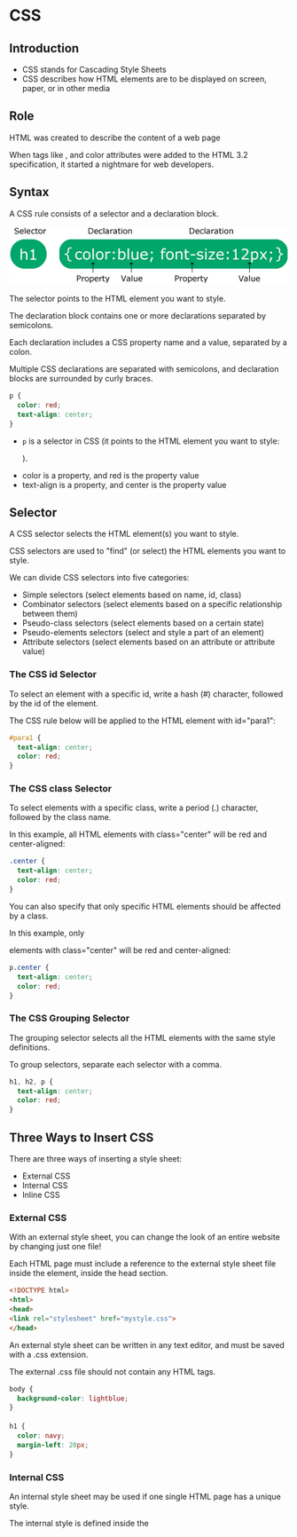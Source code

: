 # CSS

## Introduction

- CSS stands for Cascading Style Sheets
- CSS describes how HTML elements are to be displayed on screen, paper, or in other media

## Role

HTML was created to describe the content of a web page

When tags like <font>, and color attributes were added to the HTML 3.2 specification, it started a nightmare for web developers. 

## Syntax

A CSS rule consists of a selector and a declaration block.

![img.png](../static/images/css-syntax.png)

The selector points to the HTML element you want to style.

The declaration block contains one or more declarations separated by semicolons.

Each declaration includes a CSS property name and a value, separated by a colon.

Multiple CSS declarations are separated with semicolons, and declaration blocks are surrounded by curly braces.

```css
p {
  color: red;
  text-align: center;
}
```
- `p` is a selector in CSS (it points to the HTML element you want to style: <p>).
- color is a property, and red is the property value
- text-align is a property, and center is the property value

## Selector

A CSS selector selects the HTML element(s) you want to style.

CSS selectors are used to "find" (or select) the HTML elements you want to style.

We can divide CSS selectors into five categories:
- Simple selectors (select elements based on name, id, class)
- Combinator selectors (select elements based on a specific relationship between them)
- Pseudo-class selectors (select elements based on a certain state)
- Pseudo-elements selectors (select and style a part of an element)
- Attribute selectors (select elements based on an attribute or attribute value)

### The CSS id Selector

To select an element with a specific id, write a hash (#) character, followed by the id of the element.

The CSS rule below will be applied to the HTML element with id="para1": 

```css
#para1 {
  text-align: center;
  color: red;
}
```
### The CSS class Selector

To select elements with a specific class, write a period (.) character, followed by the class name.

In this example, all HTML elements with class="center" will be red and center-aligned: 

```css
.center {
  text-align: center;
  color: red;
}
```

You can also specify that only specific HTML elements should be affected by a class.

In this example, only <p> elements with class="center" will be red and center-aligned:

```css
p.center {
  text-align: center;
  color: red;
}
```

### The CSS Grouping Selector

The grouping selector selects all the HTML elements with the same style definitions.

To group selectors, separate each selector with a comma.

```css
h1, h2, p {
  text-align: center;
  color: red;
}
```

## Three Ways to Insert CSS

There are three ways of inserting a style sheet:

- External CSS
- Internal CSS
- Inline CSS

### External CSS

With an external style sheet, you can change the look of an entire website by changing just one file!

Each HTML page must include a reference to the external style sheet file inside the <link> element, inside the head section.

```html
<!DOCTYPE html>
<html>
<head>
<link rel="stylesheet" href="mystyle.css">
</head>
```

An external style sheet can be written in any text editor, and must be saved with a .css extension.

The external .css file should not contain any HTML tags.

```css
body {
  background-color: lightblue;
}

h1 {
  color: navy;
  margin-left: 20px;
}
```

### Internal CSS

An internal style sheet may be used if one single HTML page has a unique style.

The internal style is defined inside the <style> element, inside the head section.

```html
<!DOCTYPE html>
<html>
<head>
<style>
body {
  background-color: linen;
}

h1 {
  color: maroon;
  margin-left: 40px;
}
</style>
</head>
```

### Inline CSS

An inline style may be used to apply a unique style to a single element.

To use inline styles, add the style attribute to the relevant element. The style attribute can contain any CSS property.

```html
<!DOCTYPE html>
<html>
<body>

<h1 style="color:blue;text-align:center;">This is a heading</h1>
<p style="color:red;">This is a paragraph.</p>

</body>
</html>
```

### Cascading Order

If some properties have been defined by the same selector (element) in different style sheets, the value from the last read style sheet will be used. 

All the styles on a page will "cascade" into a new "virtual" style sheet by the following rules, where number one has the highest priority:

1. Inline style (inside an HTML element)
2. External and internal style sheets (in the head section)
3. Browser default

## CSS Comments

A CSS comment starts with /* and ends with */:

```css
/* This is a single-line comment */
p {
  color: red;
}
```

## CSS Colors

Colors are specified using predefined color names, or RGB, HEX, HSL, RGBA, HSLA values.

### CSS Background Color

```html
<h1 style="background-color:DodgerBlue;">Hello World</h1>
```

### CSS Text Color

```html
<h1 style="color:Tomato;">Hello World</h1>
```

### CSS Border Color

```html
<h1 style="border:2px solid Tomato;">Hello World</h1>
```

### CSS Color Values

In CSS, colors can also be specified using RGB values, HEX values, HSL values, RGBA values, and HSLA values:

```html
<h1 style="background-color:rgb(255, 99, 71);">...</h1>
<h1 style="background-color:#ff6347;">...</h1>
<h1 style="background-color:hsl(9, 100%, 64%);">...</h1>
```

## CSS Backgrounds

### CSS background-color

The background-color property specifies the background color of an element.

```css
body {
  background-color: lightblue;
}
```

### Opacity / Transparency

The opacity property specifies the opacity/transparency of an element. It can take a value from 0.0 - 1.0. The lower value, the more transparent:

```css
div {
  background-color: green;
  opacity: 0.3;
}
```

### Transparency using RGBA

```css
div {
  background: rgba(0, 128, 0, 0.3) /* Green background with 30% opacity */
}
```

## CSS Border

### CSS Border Style

```css
p.dotted {border-style: dotted;}
p.dashed {border-style: dashed;}
p.solid {border-style: solid;}
p.double {border-style: double;}
p.groove {border-style: groove;}
p.ridge {border-style: ridge;}
p.inset {border-style: inset;}
p.outset {border-style: outset;}
p.none {border-style: none;}
p.hidden {border-style: hidden;}
p.mix {border-style: dotted dashed solid double;}
```
![img.png](../static/images/border-style.png)

### CSS Border Width

The border-width property can have from one to four values (for the top border, right border, bottom border, and the left border):

Four values are assigned to four sides clockwise. If one value is missing, get the value from the value of its symmetrical side. 
If symmetrical value is missing as well, get the value from previous one.

```css
p.one {
  border-style: solid;
  border-width: 5px; /* 5px for top bottom left right */
}

p.two {
  border-style: solid;
  border-width: 5px 10px; /* 5px top and bottom, 10px on the sides */
}

p.three {
  border-style: solid;
  border-width: 5px 10px 15px; /* 5px top, 10px for right, 15 for bottom */
}
p.four {
    border-style: solid;
    border-width: 5px 10px 15px 20px; /* 5px top, 10px for right, 15 for bottom, 20 for left */
}
```

### CSS Border Color

The border-color property is used to set the color of the four borders.

The border-color property can have from one to four values (for the top border, right border, bottom border, and the left border). 

Four values are assigned to four sides clockwise. If one value is missing, get the value from the value of its symmetrical side.
If symmetrical value is missing as well, get the value from previous one.

```css
p.one {
  border-style: solid;
  border-color: red green blue yellow; /* red top, green right, blue bottom and yellow left */
}
```

### CSS Border Sides

In CSS, there are also properties for specifying each of the borders (top, right, bottom, and left):

```css
p {
  border-top-style: dotted;
  border-right-style: solid;
  border-bottom-style: dotted;
  border-left-style: solid;
}
```

The example above gives the same result as this:

```css
p {
  border-style: dotted solid;
}
```

### CSS Border - Shorthand Property

The border property is a shorthand property for the following individual border properties:

- border-width
- border-style (required)
- border-color

```css
p {
  border: 5px solid red;
}
```

### CSS Rounded Borders

The border-radius property is used to add rounded borders to an element:

```css
p {
  border: 2px solid red;
  border-radius: 5px;
}
```

## CSS Margins

Margins are used to create space around elements, outside of any defined borders.

### Margin - Individual Sides

CSS has properties for specifying the margin for each side of an element:

- margin-top
- margin-right
- margin-bottom
- margin-left

All the margin properties can have the following values:

- auto : the browser calculates the margin
- length : specifies a margin in px, pt, cm, etc.
- % : specifies a margin in % of the width of the containing element
- inherit : specifies that the margin should be inherited from the parent element

### Margin - Shorthand Property

The margin property is a shorthand property for the following individual margin properties:

- margin-top
- margin-right
- margin-bottom
- margin-left

### The auto Value

You can set the margin property to auto to horizontally center the element within its container.

The element will then take up the specified width, and the remaining space will be split equally between the left and right margins.

### CSS Margin Collapse

Top and bottom margins of elements are sometimes collapsed into a single margin that is equal to the largest of the two margins.

This does not happen on left and right margins! Only top and bottom margins!

```css
h1 {
  margin: 0 0 50px 0;
}

h2 {
  margin: 20px 0 0 0;
}
```

In this example the h1 element has a bottom margin of 50px and the h2 element has a top margin of 20px. So, the vertical margin between h1 and h2 should have been 70px (50px + 20px). However, due to margin collapse, the actual margin ends up being 50px.

## CSS Padding

Padding is used to create space around an element's content, inside of any defined borders.

### Padding - Individual Sides

CSS has properties for specifying the padding for each side of an element:

- padding-top
- padding-right
- padding-bottom
- padding-left

All the padding properties can have the following values:

- length: specifies a padding in px, pt, cm, etc.
- %: specifies a padding in % of the width of the containing element
- inherit: specifies that the padding should be inherited from the parent element

### Padding - Shorthand Property

top-right-bottom-left(clockwise)

### Padding and Element Width

The CSS width property specifies the width of the element's content area. The content area is the portion inside the padding, border, and margin of an element (the box model).

So, if an element has a specified width, the padding added to that element will be added to the total width of the element. This is often an undesirable result.

Here, the <div> element is given a width of 300px. However, the actual width of the <div> element will be 350px (300px + 25px of left padding + 25px of right padding):

```css
div {
    width: 300px;
    padding: 25px;
}
```

To keep the width at 300px, no matter the amount of padding, you can use the box-sizing property. This causes the element to maintain its actual width; if you increase the padding, the available content space will decrease.

```css
div {
  width: 300px;
  padding: 25px;
  box-sizing: border-box;
}
```

## CSS Height, Width and Max-width

The CSS height and width properties are used to set the height and width of an element.

The CSS max-width property is used to set the maximum width of an element.

The height and width properties do not include padding, borders, or margins. It sets the height/width of the area inside the padding, border, and margin of the element.

## CSS Box Model

In CSS, the term "box model" is used when talking about design and layout.

The CSS box model is essentially a box that wraps around every HTML element. It consists of: margins, borders, padding, and the actual content. The image below illustrates the box model:

![img.png](../static/images/css-box.png)

Explanation of the different parts:

- Content: The content of the box, where text and images appear
- Padding: Clears an area around the content. The padding is transparent
- Border: A border that goes around the padding and content
- Margin: Clears an area outside the border. The margin is transparent

### Width and Height of an Element

Important: When you set the width and height properties of an element with CSS, you just set the width and height of the content area. To calculate the full size of an element, you must also add padding, borders.

```
Actual width = element width + left padding width+ right padding width + left border width + right border width
Acutal height = element height + top padding height+ bottom padding height + top border height + bottom border height
```

## CSS Outline

An outline is a line that is drawn around elements, OUTSIDE the borders, to make the element "stand out".

![img.png](../static/images/outline.png)

CSS has the following outline properties:

- outline-style
- outline-color
- outline-width
- outline-offset
- outline

> Note: Outline differs from borders! Unlike border, the outline is drawn outside the element's border, and may overlap other content. Also, the outline is NOT a part of the element's dimensions; the element's total width and height is not affected by the width of the outline.

## Text

### Text Color and Background Color

```css
div {
  background-color: blue;
  color: white;
}
```

### Text Alignment and Text Direction

- text-align
- text-align-last
- direction
- unicode-bidi
- vertical-align

[TBC](https://www.w3schools.com/css/css_text_align.asp)

